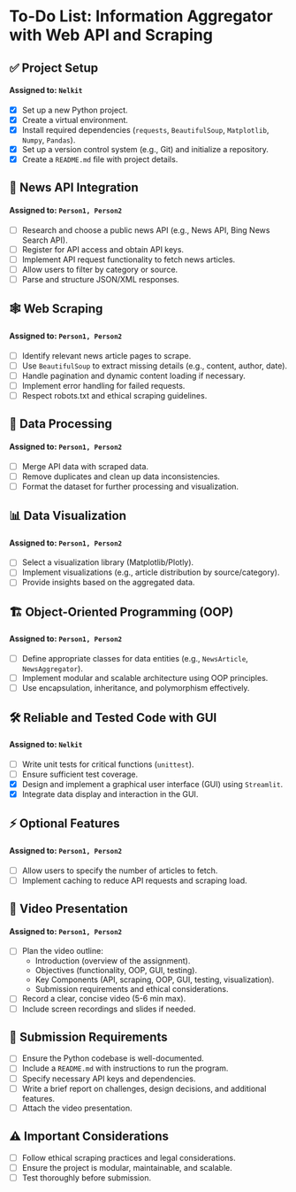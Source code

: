 # To-Do List: Information Aggregator with Web API and Scraping

## ✅ Project Setup
#### **Assigned to:** `Nelkit`

- [x] Set up a new Python project.
- [x] Create a virtual environment.
- [x] Install required dependencies (`requests`, `BeautifulSoup`, `Matplotlib`, `Numpy`, `Pandas`).
- [x] Set up a version control system (e.g., Git) and initialize a repository.
- [x] Create a `README.md` file with project details.

## 📡 News API Integration
#### **Assigned to:** `Person1, Person2`
- [ ] Research and choose a public news API (e.g., News API, Bing News Search API).
- [ ] Register for API access and obtain API keys.
- [ ] Implement API request functionality to fetch news articles.
- [ ] Allow users to filter by category or source.
- [ ] Parse and structure JSON/XML responses.

## 🕸️ Web Scraping
#### **Assigned to:** `Person1, Person2`
- [ ] Identify relevant news article pages to scrape.
- [ ] Use `BeautifulSoup` to extract missing details (e.g., content, author, date).
- [ ] Handle pagination and dynamic content loading if necessary.
- [ ] Implement error handling for failed requests.
- [ ] Respect robots.txt and ethical scraping guidelines.

## 🔄 Data Processing
#### **Assigned to:** `Person1, Person2`
- [ ] Merge API data with scraped data.
- [ ] Remove duplicates and clean up data inconsistencies.
- [ ] Format the dataset for further processing and visualization.

## 📊 Data Visualization
#### **Assigned to:** `Person1, Person2`
- [ ] Select a visualization library (Matplotlib/Plotly).
- [ ] Implement visualizations (e.g., article distribution by source/category).
- [ ] Provide insights based on the aggregated data.

## 🏗️ Object-Oriented Programming (OOP)
#### **Assigned to:** `Person1, Person2`
- [ ] Define appropriate classes for data entities (e.g., `NewsArticle`, `NewsAggregator`).
- [ ] Implement modular and scalable architecture using OOP principles.
- [ ] Use encapsulation, inheritance, and polymorphism effectively.

## 🛠️ Reliable and Tested Code with GUI 
#### **Assigned to:** `Nelkit`
- [ ] Write unit tests for critical functions (`unittest`).
- [ ] Ensure sufficient test coverage.
- [x] Design and implement a graphical user interface (GUI) using `Streamlit`.
- [x] Integrate data display and interaction in the GUI.

## ⚡ Optional Features
#### **Assigned to:** `Person1, Person2`
- [ ] Allow users to specify the number of articles to fetch.
- [ ] Implement caching to reduce API requests and scraping load.

## 🎥 Video Presentation
#### **Assigned to:** `Person1, Person2`
- [ ] Plan the video outline:
  - Introduction (overview of the assignment).
  - Objectives (functionality, OOP, GUI, testing).
  - Key Components (API, scraping, OOP, GUI, testing, visualization).
  - Submission requirements and ethical considerations.
- [ ] Record a clear, concise video (5-6 min max).
- [ ] Include screen recordings and slides if needed.

## 📌 Submission Requirements
- [ ] Ensure the Python codebase is well-documented.
- [ ] Include a `README.md` with instructions to run the program.
- [ ] Specify necessary API keys and dependencies.
- [ ] Write a brief report on challenges, design decisions, and additional features.
- [ ] Attach the video presentation.

## ⚠️ Important Considerations
- [ ] Follow ethical scraping practices and legal considerations.
- [ ] Ensure the project is modular, maintainable, and scalable.
- [ ] Test thoroughly before submission.

